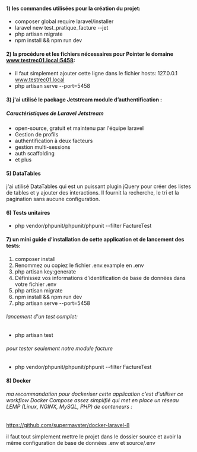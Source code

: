 

#### 1) les commandes utilisées pour la création du projet:

- composer global require laravel/installer
- laravel new test_pratique_facture --jet
- php artisan migrate
- npm install && npm run dev

#### 2) la procédure et les fichiers nécessaires pour Pointer le domaine www.testrec01.local:5458:

- il faut simplement ajouter cette ligne dans le fichier hosts: 127.0.0.1      www.testrec01.local
- php artisan serve --port=5458

#### 3) j'ai utilisé le package Jetstream module d’authentification :
##### Caractéristiques de Laravel Jetstream

- open-source, gratuit et maintenu par l'équipe laravel
-  Gestion de profils
-  authentification à deux facteurs
-  gestion multi-sessions
-  auth scaffolding
-  et plus

#### 5) DataTables
j'ai utilisé DataTables qui est un puissant plugin jQuery pour créer des listes de tables et y ajouter des interactions. 
Il fournit la recherche, le tri et la pagination sans aucune configuration.

#### 6) Tests unitaires 
- php vendor/phpunit/phpunit/phpunit --filter FactureTest

#### 7) un mini guide d’installation de cette application et de lancement des tests:

1) composer install
2) Renommez ou copiez le fichier .env.example en .env
3) php artisan key:generate
4) Définissez vos informations d'identification de base de données dans votre fichier .env
5) php artisan migrate
6) npm install && npm run dev
7) php artisan serve --port=5458

###### lancement d'un test complet:
- php artisan test
###### pour tester seulement notre module facture
- php vendor/phpunit/phpunit/phpunit --filter FactureTest

#### 8) Docker
###### ma recommandation pour dockeriser cette application c'est d'utiliser ce workflow Docker Compose assez simplifié qui met en place un réseau LEMP (Linux, NGINX, MySQL, PHP) de conteneurs :
https://github.com/supermavster/docker-laravel-8

il faut tout simplement mettre le projet dans le dossier source et avoir la même configuration de base de données .env  et source/.env